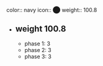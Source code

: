color:: navy
icon:: ⬤
weight:: 100.8
- ## weight 100.8
  - phase 1: 3
  - phase 2: 3
  - phase 3: 3


